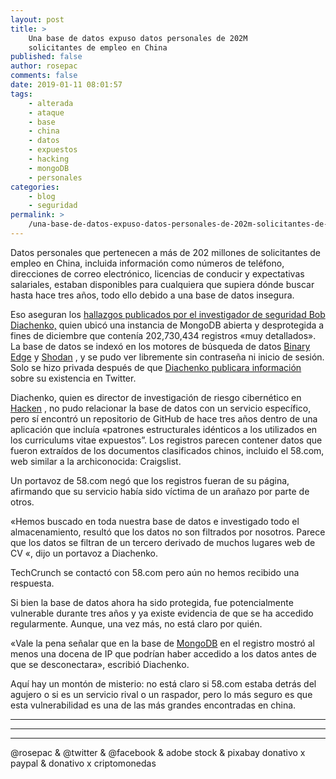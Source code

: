 ```yaml
---
layout: post
title: >
    Una base de datos expuso datos personales de 202M
    solicitantes de empleo en China
published: false
author: rosepac
comments: false
date: 2019-01-11 08:01:57
tags:
    - alterada
    - ataque
    - base
    - china
    - datos
    - expuestos
    - hacking
    - mongoDB
    - personales
categories:
    - blog
    - seguridad
permalink: >
    /una-base-de-datos-expuso-datos-personales-de-202m-solicitantes-de-empleo-en-china
---
```

Datos personales que pertenecen a más de 202 millones de solicitantes de empleo en China, incluida información como números de teléfono, direcciones de correo electrónico, licencias de conducir y expectativas salariales, estaban disponibles para cualquiera que supiera dónde buscar hasta hace tres años, todo ello debido a una base de datos insegura.

Eso aseguran los [hallazgos publicados por el investigador de seguridad Bob Diachenko,][1] quien ubicó una instancia de MongoDB abierta y desprotegida a fines de diciembre que contenía 202,730,434 registros &#171;muy detallados&#187;. La base de datos se indexó en los motores de búsqueda de datos [Binary Edge][2] y [Shodan][3] , y se pudo ver libremente sin contraseña ni inicio de sesión. Solo se hizo privada después de que [Diachenko publicara información][4] sobre su existencia en Twitter.

Diachenko, quien es director de investigación de riesgo cibernético en [Hacken][5] , no pudo relacionar la base de datos con un servicio específico, pero sí encontró un repositorio de GitHub de hace tres años dentro de una aplicación que incluía &#171;patrones estructurales idénticos a los utilizados en los curriculums vitae expuestos”. Los registros parecen contener datos que fueron extraídos de los documentos clasificados chinos, incluido el 58.com, web similar a la archiconocida: Craigslist.

Un portavoz de 58.com negó que los registros fueran de su página, afirmando que su servicio había sido víctima de un arañazo por parte de otros.

&#171;Hemos buscado en toda nuestra base de datos e investigado todo el almacenamiento, resultó que los datos no son filtrados por nosotros. Parece que los datos se filtran de un tercero derivado de muchos lugares web de CV &#171;, dijo un portavoz a Diachenko.

TechCrunch se contactó con 58.com pero aún no hemos recibido una respuesta.

Si bien la base de datos ahora ha sido protegida, fue potencialmente vulnerable durante tres años y ya existe evidencia de que se ha accedido regularmente. Aunque, una vez más, no está claro por quién.

&#171;Vale la pena señalar que en la base de [MongoDB][6] en el registro mostró al menos una docena de IP que podrían haber accedido a los datos antes de que se desconectara&#187;, escribió Diachenko.

Aquí hay un montón de misterio: no está claro si 58.com estaba detrás del agujero o si es un servicio rival o un raspador, pero lo más seguro es que esta vulnerabilidad es una de las más grandes encontradas en china.

* * *


   


* * *


   


* * *


  



  



  @rosepac & @twitter & @facebook & adobe stock & pixabay donativo x paypal & donativo x criptomonedas


 [1]: https://blog.hackenproof.com/industry-news/202-million-private-resumes-exposed
 [2]: https://app.binaryedge.io/
 [3]: https://www.shodan.io/
 [4]: https://twitter.com/MayhemDayOne/status/1078627070836703233
 [5]: https://hacken.io/
 [6]: https://www.mongodb.com/es